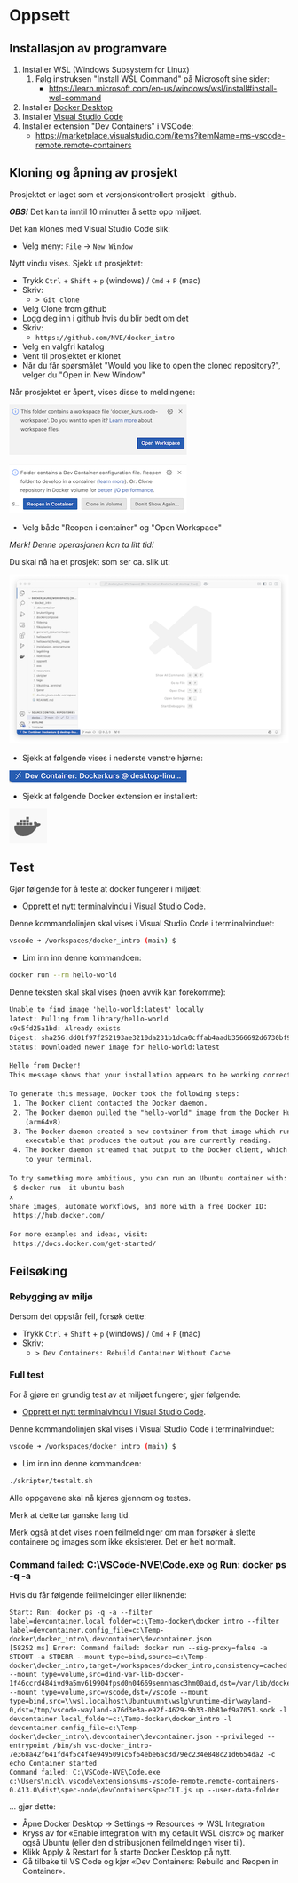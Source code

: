 
# Oppsett

## Installasjon av programvare

1. Installer WSL (Windows Subsystem for Linux)
    1. Følg instruksen "Install WSL Command" på Microsoft sine sider:
        - https://learn.microsoft.com/en-us/windows/wsl/install#install-wsl-command
1. Installer [Docker Desktop](https://docs.docker.com/get-started/introduction/get-docker-desktop/)
1. Installer [Visual Studio Code](https://code.visualstudio.com/docs/setup/setup-overview)
1. Installer extension "Dev Containers" i VSCode:
    - https://marketplace.visualstudio.com/items?itemName=ms-vscode-remote.remote-containers

## Kloning og åpning av prosjekt

Prosjektet er laget som et versjonskontrollert prosjekt i github.

***OBS!*** Det kan ta inntil 10 minutter å sette opp miljøet.

Det kan klones med Visual Studio Code slik:

- Velg meny: `File` -> `New Window`

Nytt vindu vises. Sjekk ut prosjektet:

- Trykk `Ctrl` + `Shift` + `p` (windows) / `Cmd` + `P` (mac)
- Skriv:
    - `> Git clone`
- Velg Clone from github
- Logg deg inn i github hvis du blir bedt om det
- Skriv:
    - `https://github.com/NVE/docker_intro`
- Velg en valgfri katalog
- Vent til prosjektet er klonet
- Når du får spørsmålet "Would you like to open the cloned repository?", velger du "Open in New Window"

Når prosjektet er åpent, vises disse to meldingene:

![](./resources/open_workspace.png)

![](./resources/reopen_in_container.png)

- Velg både "Reopen i container" og "Open Workspace"

_Merk! Denne operasjonen kan ta litt tid!_

Du skal nå ha et prosjekt som ser ca. slik ut:

![](./resources/new_project.png)

- Sjekk at følgende vises i nederste venstre hjørne:

![](./resources/dev_container_connected.png)


- Sjekk at følgende Docker extension er installert:

![](./resources/docker_icon.png)


## Test

Gjør følgende for å teste at docker fungerer i miljøet:

- [Opprett et nytt terminalvindu i Visual Studio Code](../oss/ny_terminal.md).

Denne kommandolinjen skal vises i Visual Studio Code i terminalvinduet:

```bash
vscode ➜ /workspaces/docker_intro (main) $ 
```

- Lim inn inn denne kommandoen:

```bash
docker run --rm hello-world
```
Denne teksten skal skal vises (noen avvik kan forekomme):

```txt
Unable to find image 'hello-world:latest' locally
latest: Pulling from library/hello-world
c9c5fd25a1bd: Already exists 
Digest: sha256:dd01f97f252193ae3210da231b1dca0cffab4aadb3566692d6730bf93f123a48
Status: Downloaded newer image for hello-world:latest

Hello from Docker!
This message shows that your installation appears to be working correctly.

To generate this message, Docker took the following steps:
 1. The Docker client contacted the Docker daemon.
 2. The Docker daemon pulled the "hello-world" image from the Docker Hub.
    (arm64v8)
 3. The Docker daemon created a new container from that image which runs the
    executable that produces the output you are currently reading.
 4. The Docker daemon streamed that output to the Docker client, which sent it
    to your terminal.

To try something more ambitious, you can run an Ubuntu container with:
 $ docker run -it ubuntu bash
x
Share images, automate workflows, and more with a free Docker ID:
 https://hub.docker.com/

For more examples and ideas, visit:
 https://docs.docker.com/get-started/
```


## Feilsøking

### Rebygging av miljø

Dersom det oppstår feil, forsøk dette:

- Trykk `Ctrl` + `Shift` + `p` (windows) / `Cmd` + `P` (mac)
- Skriv:
    - `> Dev Containers: Rebuild Container Without Cache`

### Full test

For å gjøre en grundig test av at miljøet fungerer, gjør følgende:

- [Opprett et nytt terminalvindu i Visual Studio Code](../oss/ny_terminal.md).

Denne kommandolinjen skal vises i Visual Studio Code i terminalvinduet:

```bash
vscode ➜ /workspaces/docker_intro (main) $ 
```

- Lim inn inn denne kommandoen:

```bash
./skripter/testalt.sh
```

Alle oppgavene skal nå kjøres gjennom og testes.

Merk at dette tar ganske lang tid.

Merk også at det vises noen feilmeldinger om man forsøker å slette containere og images som ikke eksisterer. Det er helt normalt.

### Command failed: C:\VSCode-NVE\Code.exe og Run: docker ps -q -a

Hvis du får følgende feilmeldinger eller liknende:

```
Start: Run: docker ps -q -a --filter label=devcontainer.local_folder=c:\Temp-docker\docker_intro --filter label=devcontainer.config_file=c:\Temp-docker\docker_intro\.devcontainer\devcontainer.json
[58252 ms] Error: Command failed: docker run --sig-proxy=false -a STDOUT -a STDERR --mount type=bind,source=c:\Temp-docker\docker_intro,target=/workspaces/docker_intro,consistency=cached --mount type=volume,src=dind-var-lib-docker-1f46ccrd484ivd9a5mv619904fpsd0n04669semnhasc3hm00aid,dst=/var/lib/docker --mount type=volume,src=vscode,dst=/vscode --mount type=bind,src=\\wsl.localhost\Ubuntu\mnt\wslg\runtime-dir\wayland-0,dst=/tmp/vscode-wayland-a76d3e3a-e92f-4629-9b33-0b81ef9a7051.sock -l devcontainer.local_folder=c:\Temp-docker\docker_intro -l devcontainer.config_file=c:\Temp-docker\docker_intro\.devcontainer\devcontainer.json --privileged --entrypoint /bin/sh vsc-docker_intro-7e368a42f641fd4f5c4f4e9495091c6f64ebe6ac3d79ec234e848c21d6654da2 -c echo Container started
Command failed: C:\VSCode-NVE\Code.exe c:\Users\nick\.vscode\extensions\ms-vscode-remote.remote-containers-0.413.0\dist\spec-node\devContainersSpecCLI.js up --user-data-folder 
```

... gjør dette:

- Åpne Docker Desktop -> Settings -> Resources -> WSL Integration
- Kryss av for «Enable integration with my default WSL distro» og marker også Ubuntu (eller den distribusjonen feilmeldingen viser til).
- Klikk Apply & Restart for å starte Docker Desktop på nytt.
- Gå tilbake til VS Code og kjør «Dev Containers: Rebuild and Reopen in Container».

